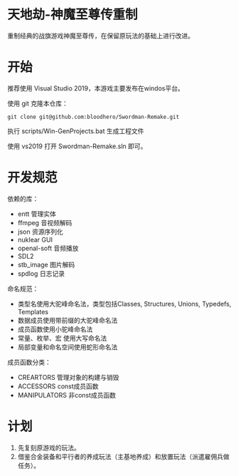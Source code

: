 # 天地劫-神魔至尊传重制
重制经典的战旗游戏神魔至尊传，在保留原玩法的基础上进行改进。

# 开始
推荐使用 Visual Studio 2019，本游戏主要发布在windos平台。

使用 git 克隆本仓库：

`git clone git@github.com:bloodhero/Swordman-Remake.git`

执行 scripts/Win-GenProjects.bat 生成工程文件

使用 vs2019 打开 Swordman-Remake.sln 即可。

# 开发规范
依赖的库：
- entt 管理实体
- ffmpeg 音视频解码
- json 资源序列化
- nuklear GUI
- openal-soft 音频播放
- SDL2
- stb_image 图片解码
- spdlog 日志记录

命名规范：
- 类型名使用大驼峰命名法，类型包括Classes, Structures, Unions, Typedefs, Templates
- 数据成员使用带前缀的大驼峰命名法
- 成员函数使用小驼峰命名法
- 常量、枚举、宏 使用大写命名法
- 局部变量和命名空间使用蛇形命名法

成员函数分类：
- CREARTORS 管理对象的构建与销毁
- ACCESSORS const成员函数
- MANIPULATORS 非const成员函数

# 计划
1. 先复刻原游戏的玩法。
2. 借鉴合金装备和平行者的养成玩法（主基地养成）和放置玩法（派遣雇佣兵做任务）。
